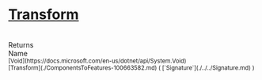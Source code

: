 # [Transform](./ComponentsToFeatures-100663582.md)


<br>
Returns<img width=500/>Name
<br>
<sub>[Void](https://docs.microsoft.com/en-us/dotnet/api/System.Void)</sub><img width=500/><sub>[Transform](./ComponentsToFeatures-100663582.md) ( [`Signature`](./../../Signature.md) )</sub><br>


